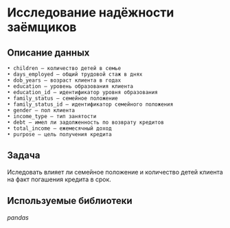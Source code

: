 # Исследование надёжности заёмщиков

## Описание данных
    • children — количество детей в семье
    • days_employed — общий трудовой стаж в днях
    • dob_years — возраст клиента в годах
    • education — уровень образования клиента
    • education_id — идентификатор уровня образования
    • family_status — семейное положение
    • family_status_id — идентификатор семейного положения
    • gender — пол клиента
    • income_type — тип занятости
    • debt — имел ли задолженность по возврату кредитов
    • total_income — ежемесячный доход
    • purpose — цель получения кредита
 
 ## Задача 
 
 Иследовать влияет ли семейное положение и количество детей клиента на факт погашения кредита в срок.
 
 ## Используемые библиотеки
 
 *pandas*